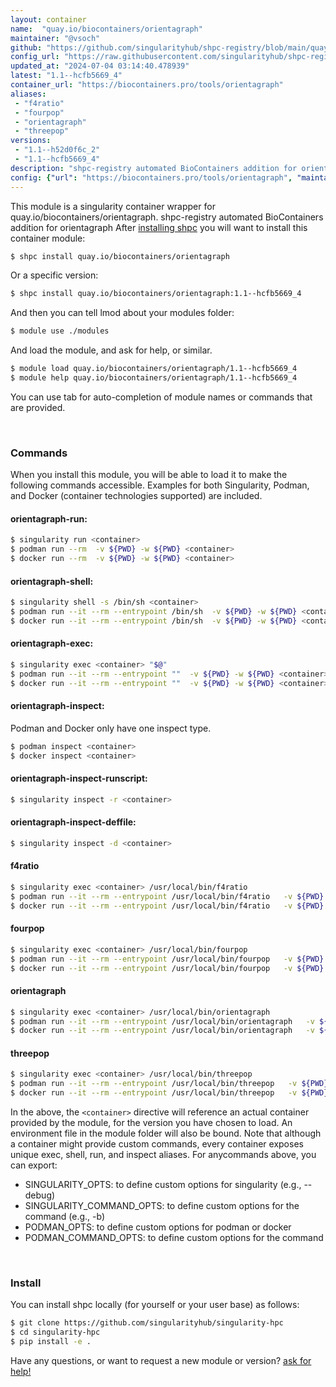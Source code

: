 ```yaml
---
layout: container
name:  "quay.io/biocontainers/orientagraph"
maintainer: "@vsoch"
github: "https://github.com/singularityhub/shpc-registry/blob/main/quay.io/biocontainers/orientagraph/container.yaml"
config_url: "https://raw.githubusercontent.com/singularityhub/shpc-registry/main/quay.io/biocontainers/orientagraph/container.yaml"
updated_at: "2024-07-04 03:14:40.478939"
latest: "1.1--hcfb5669_4"
container_url: "https://biocontainers.pro/tools/orientagraph"
aliases:
 - "f4ratio"
 - "fourpop"
 - "orientagraph"
 - "threepop"
versions:
 - "1.1--h52d0f6c_2"
 - "1.1--hcfb5669_4"
description: "shpc-registry automated BioContainers addition for orientagraph"
config: {"url": "https://biocontainers.pro/tools/orientagraph", "maintainer": "@vsoch", "description": "shpc-registry automated BioContainers addition for orientagraph", "latest": {"1.1--hcfb5669_4": "sha256:35af31c4fd287935c64e59546fc4d37e70f21176a0fc93cb9ea6ef5811419447"}, "tags": {"1.1--h52d0f6c_2": "sha256:9ca4f01a89ed40ecaf9560cc77b80cfbe204b590141a1c07730f3d6eaa1e3e92", "1.1--hcfb5669_4": "sha256:35af31c4fd287935c64e59546fc4d37e70f21176a0fc93cb9ea6ef5811419447"}, "docker": "quay.io/biocontainers/orientagraph", "aliases": {"f4ratio": "/usr/local/bin/f4ratio", "fourpop": "/usr/local/bin/fourpop", "orientagraph": "/usr/local/bin/orientagraph", "threepop": "/usr/local/bin/threepop"}}
---
```


This module is a singularity container wrapper for quay.io/biocontainers/orientagraph.
shpc-registry automated BioContainers addition for orientagraph
After [installing shpc](#install) you will want to install this container module:


```bash
$ shpc install quay.io/biocontainers/orientagraph
```

Or a specific version:

```bash
$ shpc install quay.io/biocontainers/orientagraph:1.1--hcfb5669_4
```

And then you can tell lmod about your modules folder:

```bash
$ module use ./modules
```

And load the module, and ask for help, or similar.

```bash
$ module load quay.io/biocontainers/orientagraph/1.1--hcfb5669_4
$ module help quay.io/biocontainers/orientagraph/1.1--hcfb5669_4
```

You can use tab for auto-completion of module names or commands that are provided.

<br>

### Commands

When you install this module, you will be able to load it to make the following commands accessible.
Examples for both Singularity, Podman, and Docker (container technologies supported) are included.

#### orientagraph-run:

```bash
$ singularity run <container>
$ podman run --rm  -v ${PWD} -w ${PWD} <container>
$ docker run --rm  -v ${PWD} -w ${PWD} <container>
```

#### orientagraph-shell:

```bash
$ singularity shell -s /bin/sh <container>
$ podman run --it --rm --entrypoint /bin/sh  -v ${PWD} -w ${PWD} <container>
$ docker run --it --rm --entrypoint /bin/sh  -v ${PWD} -w ${PWD} <container>
```

#### orientagraph-exec:

```bash
$ singularity exec <container> "$@"
$ podman run --it --rm --entrypoint ""  -v ${PWD} -w ${PWD} <container> "$@"
$ docker run --it --rm --entrypoint ""  -v ${PWD} -w ${PWD} <container> "$@"
```

#### orientagraph-inspect:

Podman and Docker only have one inspect type.

```bash
$ podman inspect <container>
$ docker inspect <container>
```

#### orientagraph-inspect-runscript:

```bash
$ singularity inspect -r <container>
```

#### orientagraph-inspect-deffile:

```bash
$ singularity inspect -d <container>
```


#### f4ratio

```bash
$ singularity exec <container> /usr/local/bin/f4ratio
$ podman run --it --rm --entrypoint /usr/local/bin/f4ratio   -v ${PWD} -w ${PWD} <container> -c " $@"
$ docker run --it --rm --entrypoint /usr/local/bin/f4ratio   -v ${PWD} -w ${PWD} <container> -c " $@"
```


#### fourpop

```bash
$ singularity exec <container> /usr/local/bin/fourpop
$ podman run --it --rm --entrypoint /usr/local/bin/fourpop   -v ${PWD} -w ${PWD} <container> -c " $@"
$ docker run --it --rm --entrypoint /usr/local/bin/fourpop   -v ${PWD} -w ${PWD} <container> -c " $@"
```


#### orientagraph

```bash
$ singularity exec <container> /usr/local/bin/orientagraph
$ podman run --it --rm --entrypoint /usr/local/bin/orientagraph   -v ${PWD} -w ${PWD} <container> -c " $@"
$ docker run --it --rm --entrypoint /usr/local/bin/orientagraph   -v ${PWD} -w ${PWD} <container> -c " $@"
```


#### threepop

```bash
$ singularity exec <container> /usr/local/bin/threepop
$ podman run --it --rm --entrypoint /usr/local/bin/threepop   -v ${PWD} -w ${PWD} <container> -c " $@"
$ docker run --it --rm --entrypoint /usr/local/bin/threepop   -v ${PWD} -w ${PWD} <container> -c " $@"
```



In the above, the `<container>` directive will reference an actual container provided
by the module, for the version you have chosen to load. An environment file in the
module folder will also be bound. Note that although a container
might provide custom commands, every container exposes unique exec, shell, run, and
inspect aliases. For anycommands above, you can export:

 - SINGULARITY_OPTS: to define custom options for singularity (e.g., --debug)
 - SINGULARITY_COMMAND_OPTS: to define custom options for the command (e.g., -b)
 - PODMAN_OPTS: to define custom options for podman or docker
 - PODMAN_COMMAND_OPTS: to define custom options for the command

<br>

### Install

You can install shpc locally (for yourself or your user base) as follows:

```bash
$ git clone https://github.com/singularityhub/singularity-hpc
$ cd singularity-hpc
$ pip install -e .
```

Have any questions, or want to request a new module or version? [ask for help!](https://github.com/singularityhub/singularity-hpc/issues)